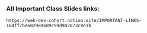 ### All Important Class Slides links:

```link
https://web-dev-cohort.notion.site/IMPORTANT-LINKS-164ff7be602980689c99d982073c8e1b
```